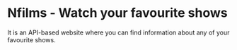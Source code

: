 # Nfilms - Watch your favourite shows

It is an API-based website where you can find information about any of your favourite shows.

